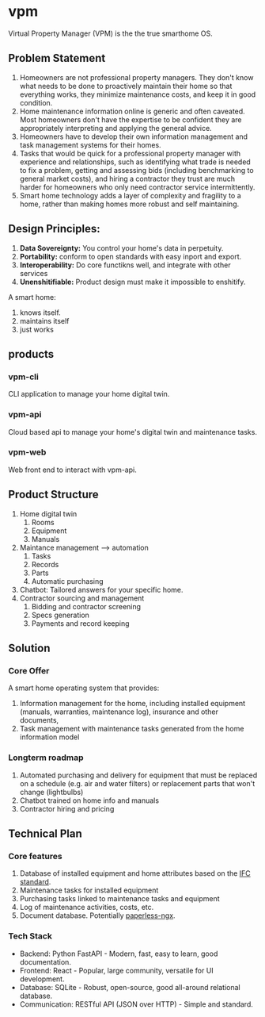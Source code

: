 # vpm
Virtual Property Manager (VPM) is the the true smarthome OS.

## Problem Statement
1. Homeowners are not professional property managers. They don't know what needs to be done to proactively maintain their home so that everything works, they minimize maintenance costs, and keep it in good condition.
2. Home maintenance information online is generic and often caveated. Most homeowners don't have the expertise to be confident they are appropriately interpreting and applying the general advice.
3. Homeowners have to develop their own information management and task management systems for their homes.
4. Tasks that would be quick for a professional property manager with experience and relationships, such as identifying what trade is needed to fix a problem, getting and assessing bids (including benchmarking to general market costs), and hiring a contractor they trust are much harder for homeowners who only need contractor service intermittently.
5. Smart home technology adds a layer of complexity and fragility to a home, rather than making homes more robust and self maintaining.

## Design Principles:
1. **Data Sovereignty:** You control your home's data in perpetuity.
2. **Portability:** conform to open standards with easy inport and export.
3. **Interoperability:** Do core functikns well, and integrate with other services 
4. **Unenshitifiable:** Product design must make it impossible to enshitify.

A smart home:
1. knows itself.
2. maintains itself
3. just works  

## products
### vpm-cli
CLI application to manage your home digital twin.
### vpm-api
Cloud based api to manage your home's digital twin and maintenance tasks.
### vpm-web
Web front end to interact with vpm-api.


## Product Structure
 1. Home digital twin
    1. Rooms
    2. Equipment
    3. Manuals 
 2. Maintance management --> automation
    1. Tasks
    2. Records
    3. Parts
    4. Automatic purchasing
 3. Chatbot: Tailored answers for your specific home.
 5. Contractor sourcing and management
    1. Bidding and contractor screening
    2. Specs generation
    3. Payments and record keeping

## Solution
### Core Offer
A smart home operating system that provides:
1. Information management for the home, including installed equipment (manuals, warranties, maintenance log), insurance and other documents,
2. Task management with maintenance tasks generated from the home information model


### Longterm roadmap
1. Automated purchasing and delivery for equipment that must be replaced on a schedule (e.g. air and water filters) or replacement parts that won't change (lightbulbs)
1. Chatbot trained on home info and manuals
2. Contractor hiring and pricing

## Technical Plan
### Core features
1. Database of installed equipment and home attributes based on the [IFC standard](https://www.buildingsmart.org/standards/bsi-standards/industry-foundation-classes/).
1. Maintenance tasks for installed equipment
1. Purchasing tasks linked to maintenance tasks and equipment
1. Log of maintenance activities, costs, etc.
1. Document database. Potentially [paperless-ngx](https://github.com/paperless-ngx/paperless-ngx).

### Tech Stack
* Backend: Python FastAPI - Modern, fast, easy to learn, good documentation.
* Frontend: React - Popular, large community, versatile for UI development.
* Database: SQLite - Robust, open-source, good all-around relational database.
* Communication: RESTful API (JSON over HTTP) - Simple and standard.

